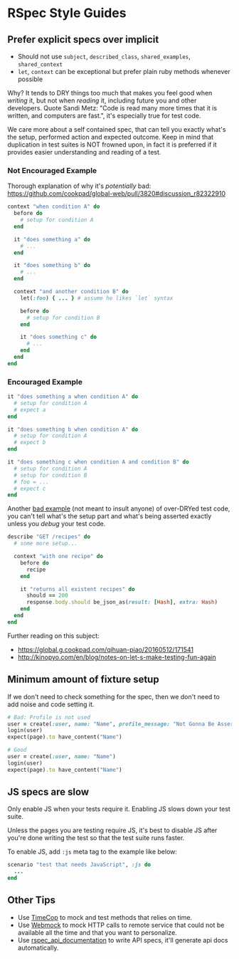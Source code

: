 # RSpec Style Guides

## Prefer explicit specs over implicit

- Should not use `subject`, `described_class`, `shared_examples`, `shared_context`
- `let`, `context` can be exceptional but prefer plain ruby methods whenever possible

Why? It tends to DRY things too much that makes you feel good when _writing_ it, but not when _reading_ it, including future you and other developers. Quote Sandi Metz: "Code is read many more times that it is written, and computers are fast.", it's especially true for test code.

We care more about a self contained spec, that can tell you exactly what's the setup, performed action and expected outcome. Keep in mind that duplication in test suites is NOT frowned upon, in fact it is preferred if it provides easier understanding and reading of a test.

### Not Encouraged Example

Thorough explanation of why it's _potentially_ bad: https://github.com/cookpad/global-web/pull/3820#discussion_r82322910

```ruby
context "when condition A" do
  before do
    # setup for condition A
  end

  it "does something a" do
    # ...
  end

  it "does something b" do
    # ...
  end

  context "and another condition B" do
    let(:foo) { ... } # assume he likes `let` syntax

    before do
      # setup for condition B
    end

    it "does something c" do
      # ...
    end
  end
end
```

### Encouraged Example

```ruby
it "does something a when condition A" do
  # setup for condition A
  # expect a
end

it "does something b when condition A" do
  # setup for condition A
  # expect b
end

it "does something c when condition A and condition B" do
  # setup for condition A
  # setup for condition B
  # foo = ...
  # expect c
end
```

Another [bad example](https://github.com/cookpad/global/blob/9dbb0d55cc413a639989622af02ea776d05dfe40/spec/requests/recipes_spec.rb#L190-L197) (not meant to insult anyone) of over-DRYed test code, you can't tell what's the setup part and what's being asserted exactly unless you _debug_ your test code.

```ruby
describe "GET /recipes" do
  # some more setup...

  context "with one recipe" do
    before do
      recipe
    end

    it "returns all existent recipes" do
      should == 200
      response.body.should be_json_as(result: [Hash], extra: Hash)
    end
  end
end
```

Further reading on this subject:

- https://global.g.cookpad.com/qihuan-piao/20160512/171541
- http://kinopyo.com/en/blog/notes-on-let-s-make-testing-fun-again

## Minimum amount of fixture setup

If we don't need to check something for the spec, then we don't need to add noise and code setting it.

```ruby
# Bad: Profile is not used
user = create(:user, name: "Name", profile_message: "Not Gonna Be Asserted")
login(user)
expect(page).to have_content("Name")

# Good
user = create(:user, name: "Name")
login(user)
expect(page).to have_content("Name")
```

## JS specs are slow

Only enable JS when your tests require it. Enabling JS slows down your test suite.

Unless the pages you are testing require JS, it's best to disable JS after you're done writing the test so that the test suite runs faster.

To enable JS, add `:js` meta tag to the example like below:

```ruby
scenario "test that needs JavaScript", :js do
  ...
end
```

## Other Tips

- Use [TimeCop](https://github.com/travisjeffery/timecop) to mock and test methods that relies on time.
- Use [Webmock](https://github.com/bblimke/webmock) to mock HTTP calls to remote service that could not be available all the time and that you want to personalize.
- Use [rspec_api_documentation](https://github.com/zipmark/rspec_api_documentation) to write API specs, it'll generate api docs automatically.
